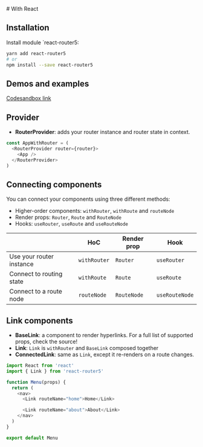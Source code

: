 # With React

## Installation

Install module `react-router5:

```sh
yarn add react-router5
# or
npm install --save react-router5
```

## Demos and examples

[Codesandbox link](https://codesandbox.io/s/github/router5/router5/tree/master/examples/react)

## Provider

- **RouterProvider**: adds your router instance and router state in context.

```javascript
const AppWithRouter = (
  <RouterProvider router={router}>
    <App />
  </RouterProvider>
)
```

## Connecting components

You can connect your components using three different methods:

- Higher-order components: `withRouter`, `withRoute` and `routeNode`
- Render props: `Router`, `Route` and `RouteNode`
- Hooks: `useRouter`, `useRoute` and `useRouteNode`

|                          | HoC          | Render prop | Hook           |
| ------------------------ | ------------ | ----------- | -------------- |
| Use your router instance | `withRouter` | `Router`    | `useRouter`    |
| Connect to routing state | `withRoute`  | `Route`     | `useRoute`     |
| Connect to a route node  | `routeNode`  | `RouteNode` | `useRouteNode` |

## Link components

- **BaseLink**: a component to render hyperlinks. For a full list of supported props, check the source!
- **Link**: `Link` is `withRouter` and `BaseLink` composed together
- **ConnectedLink**: same as `Link`, except it re-renders on a route changes.

```javascript
import React from 'react'
import { Link } from 'react-router5'

function Menu(props) {
  return (
    <nav>
      <Link routeName="home">Home</Link>

      <Link routeName="about">About</Link>
    </nav>
  )
}

export default Menu
```
